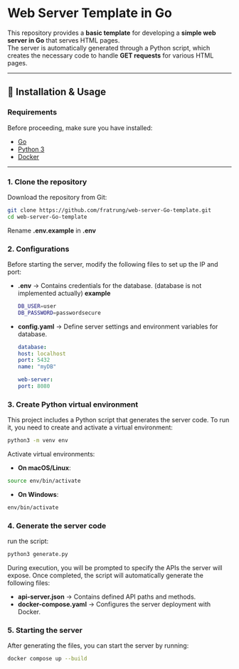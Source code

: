 # Web Server Template in Go  

This repository provides a **basic template** for developing a **simple web server in Go** that serves HTML pages.  
The server is automatically generated through a Python script, which creates the necessary code to handle **GET requests** for various HTML pages.  

---

## 🚀 Installation & Usage  

### Requirements  
Before proceeding, make sure you have installed:  
- [Go](https://go.dev/dl/)  
- [Python 3](https://www.python.org/downloads/)  
- [Docker](https://www.docker.com/get-started)  

---

### 1. Clone the repository  
Download the repository from Git:  
```bash
git clone https://github.com/fratrung/web-server-Go-template.git
cd web-server-Go-template
```
Rename **.env.example** in **.env**

### 2. Configurations
Before starting the server, modify the following files to set up the IP and port:
- **.env** -> Contains credentials for the database. (database is not implemented actually)
    **example**
    ```bash
    DB_USER=user
    DB_PASSWORD=passwordsecure
    ```
- **config.yaml** -> Define server settings and environment variables for database.

    ```yaml
    database:
    host: localhost
    port: 5432
    name: "myDB"
    
    web-server:
    port: 8080
    ```
### 3. Create Python virtual environment
This project includes a Python script that generates the server code.
To run it, you need to create and activate a virtual environment:

```bash
python3 -m venv env
```

Activate virtual environments:

- **On macOS/Linux**:
 ```bash
source env/bin/activate
 ``` 

 - **On Windows**:
```bash
env/bin/activate
 ``` 

### 4. Generate the server code
run the script:

```bash
python3 generate.py
 ``` 

During execution, you will be prompted to specify the APIs the server will expose.
Once completed, the script will automatically generate the following files:
- **api-server.json** -> Contains defined API paths and methods.
- **docker-compose.yaml** -> Configures the server deployment with Docker.


### 5. Starting the server
After generating the files, you can start the server by running:
```bash
docker compose up --build
 ``` 